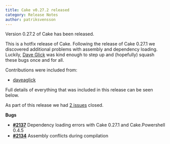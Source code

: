 ```yaml
---
title: Cake v0.27.2 released
category: Release Notes
author: patriksvensson
---
```


Version 0.27.2 of Cake has been released.

This is a hotfix release of Cake.  Following the release of Cake 0.27.1 we discovered additional problems with assembly and dependency loading. Luckily, [Dave Glick](https://github.com/daveaglick) was kind enough to step up and (hopefully) squash these bugs once and for all.

Contributions were included from:
- [daveaglick](https://github.com/daveaglick)

Full details of everything that was included in this release can be seen below.

<!--excerpt-->

As part of this release we had [2 issues](https://github.com/cake-build/cake/issues?milestone=51&state=closed) closed.

__Bugs__

- [__#2137__](https://github.com/cake-build/cake/issues/2137) Dependency loading errors with Cake 0.27.1 and Cake.Powershell 0.4.5
- [__#2134__](https://github.com/cake-build/cake/issues/2134) Assembly conflicts during compilation

